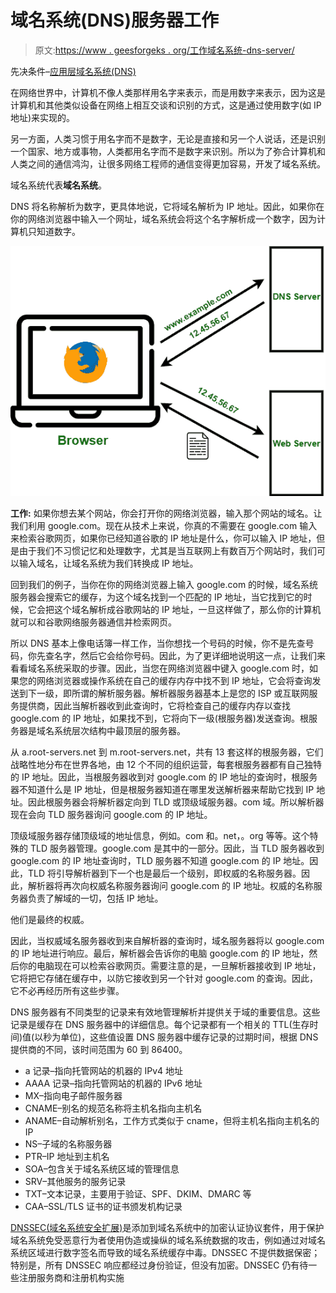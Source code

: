 # 域名系统(DNS)服务器工作

> 原文:[https://www . geesforgeks . org/工作域名系统-dns-server/](https://www.geeksforgeeks.org/working-of-domain-name-system-dns-server/)

先决条件–[应用层域名系统(DNS)](https://www.geeksforgeeks.org/domain-name-system-dns-in-application-layer/)

在网络世界中，计算机不像人类那样用名字来表示，而是用数字来表示，因为这是计算机和其他类似设备在网络上相互交谈和识别的方式，这是通过使用数字(如 IP 地址)来实现的。

另一方面，人类习惯于用名字而不是数字，无论是直接和另一个人说话，还是识别一个国家、地方或事物，人类都用名字而不是数字来识别。所以为了弥合计算机和人类之间的通信鸿沟，让很多网络工程师的通信变得更加容易，开发了域名系统。

域名系统代表**域名系统**。

DNS 将名称解析为数字，更具体地说，它将域名解析为 IP 地址。因此，如果你在你的网络浏览器中输入一个网址，域名系统会将这个名字解析成一个数字，因为计算机只知道数字。

![](img/80a0ded8438c84fb72546fad46d7444b.png)

**工作:**
如果你想去某个网站，你会打开你的网络浏览器，输入那个网站的域名。让我们利用 google.com。现在从技术上来说，你真的不需要在 google.com 输入来检索谷歌网页，如果你已经知道谷歌的 IP 地址是什么，你可以输入 IP 地址，但是由于我们不习惯记忆和处理数字，尤其是当互联网上有数百万个网站时，我们可以输入域名，让域名系统为我们转换成 IP 地址。

回到我们的例子，当你在你的网络浏览器上输入 google.com 的时候，域名系统服务器会搜索它的缓存，为这个域名找到一个匹配的 IP 地址，当它找到它的时候，它会把这个域名解析成谷歌网站的 IP 地址，一旦这样做了，那么你的计算机就可以和谷歌网络服务器通信并检索网页。

所以 DNS 基本上像电话簿一样工作，当你想找一个号码的时候，你不是先查号码，你先查名字，然后它会给你号码。因此，为了更详细地说明这一点，让我们来看看域名系统采取的步骤。因此，当您在网络浏览器中键入 google.com 时，如果您的网络浏览器或操作系统在自己的缓存内存中找不到 IP 地址，它会将查询发送到下一级，即所谓的解析服务器。解析器服务器基本上是您的 ISP 或互联网服务提供商，因此当解析器收到此查询时，它将检查自己的缓存内存以查找 google.com 的 IP 地址，如果找不到，它将向下一级(根服务器)发送查询。根服务器是域名系统层次结构中最顶层的服务器。

从 a.root-servers.net 到 m.root-servers.net，共有 13 套这样的根服务器，它们战略性地分布在世界各地，由 12 个不同的组织运营，每套根服务器都有自己独特的 IP 地址。因此，当根服务器收到对 google.com 的 IP 地址的查询时，根服务器不知道什么是 IP 地址，但是根服务器知道在哪里发送解析器来帮助它找到 IP 地址。因此根服务器会将解析器定向到 TLD 或顶级域服务器。com 域。所以解析器现在会向 TLD 服务器询问 google.com 的 IP 地址。

顶级域服务器存储顶级域的地址信息，例如。com 和。net，。org 等等。这个特殊的 TLD 服务器管理。google.com 是其中的一部分。因此，当 TLD 服务器收到 google.com 的 IP 地址查询时，TLD 服务器不知道 google.com 的 IP 地址。因此，TLD 将引导解析器到下一个也是最后一个级别，即权威的名称服务器。因此，解析器将再次向权威名称服务器询问 google.com 的 IP 地址。权威的名称服务器负责了解域的一切，包括 IP 地址。

他们是最终的权威。

因此，当权威域名服务器收到来自解析器的查询时，域名服务器将以 google.com 的 IP 地址进行响应。最后，解析器会告诉你的电脑 google.com 的 IP 地址，然后你的电脑现在可以检索谷歌网页。需要注意的是，一旦解析器接收到 IP 地址，它将把它存储在缓存中，以防它接收到另一个针对 google.com 的查询。因此，它不必再经历所有这些步骤。

DNS 服务器有不同类型的记录来有效地管理解析并提供关于域的重要信息。这些记录是缓存在 DNS 服务器中的详细信息。每个记录都有一个相关的 TTL(生存时间)值(以秒为单位)，这些值设置 DNS 服务器中缓存记录的过期时间，根据 DNS 提供商的不同，该时间范围为 60 到 86400。

*   a 记录–指向托管网站的机器的 IPv4 地址
*   AAAA 记录–指向托管网站的机器的 IPv6 地址
*   MX–指向电子邮件服务器
*   CNAME–别名的规范名称将主机名指向主机名
*   ANAME–自动解析别名，工作方式类似于 cname，但将主机名指向主机名的 IP
*   NS–子域的名称服务器
*   PTR–IP 地址到主机名
*   SOA–包含关于域名系统区域的管理信息
*   SRV–其他服务的服务记录
*   TXT–文本记录，主要用于验证、SPF、DKIM、DMARC 等
*   CAA–SSL/TLS 证书的证书颁发机构记录

[DNSSEC(域名系统安全扩展)](https://en.wikipedia.org/wiki/Domain_Name_System_Security_Extensions)是添加到域名系统中的加密认证协议套件，用于保护域名系统免受恶意行为者使用伪造或操纵的域名系统数据的攻击，例如通过对域名系统区域进行数字签名而导致的域名系统缓存中毒。DNSSEC 不提供数据保密；特别是，所有 DNSSEC 响应都经过身份验证，但没有加密。DNSSEC 仍有待一些注册服务商和注册机构实施